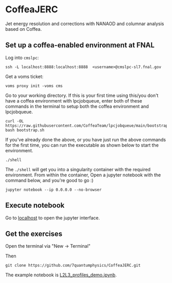 # CoffeaJERC
Jet energy resolution and corrections with NANAOD and columnar analysis based on Coffea. 

## Set up a coffea-enabled environment at FNAL

Log into `cmslpc`: 

```
ssh -L localhost:8888:localhost:8888  <username>@cmslpc-sl7.fnal.gov
```

Get a voms ticket: 

```
voms proxy init -voms cms
```

Go to your working directory.  If this is your first time using this/you don't have a coffea environment with lpcjobqueue, enter both of these commands in the terminal to setup both the coffea environment and lpcjobqueue.

```
curl -OL https://raw.githubusercontent.com/CoffeaTeam/lpcjobqueue/main/bootstrap.sh
bash bootstrap.sh
```

If you've already done the above, or you have just run the above commands for the first time, you can run the executable as shown below to start the environment.

```
./shell
```

The `./shell` will get you into a singularity container with the required environment.  From within the container, Open a jupyter notebook with the command below, and you're good to go :)

```
jupyter notebook --ip 0.0.0.0 --no-browser
```

## Execute notebook

Go to [localhost](http://127.0.0.1:8888) to open the jupyter interface. 

## Get the exercises

Open the terminal via "New -> Terminal"

Then

```
git clone https://github.com/7quantumphysics/CoffeaJERC.git
```

The example notebook is [L2L3_profiles_demo.ipynb](https://github.com/7quantumphysics/CoffeaJERC/blob/master/L2L3_profiles_demo.ipynb).

